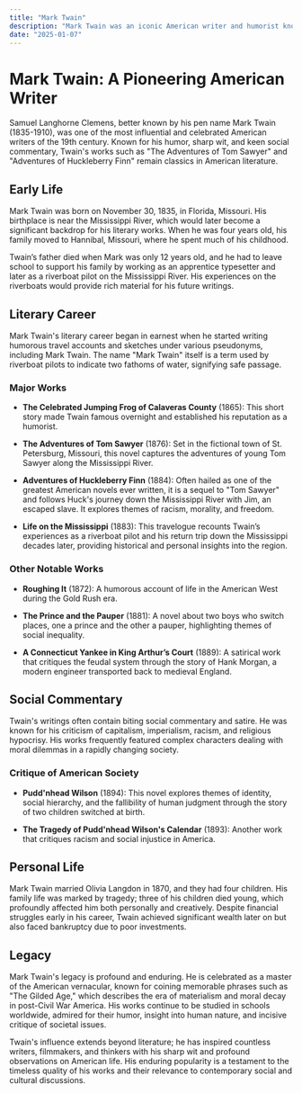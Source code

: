 ```yaml
---
title: "Mark Twain"
description: "Mark Twain was an iconic American writer and humorist known for his sharp wit, social commentary, and classics like 'The Adventures of Huckleberry Finn' and 'Adventures of Tom Sawyer'."
date: "2025-01-07"
--- 
```


# Mark Twain: A Pioneering American Writer

Samuel Langhorne Clemens, better known by his pen name Mark Twain (1835-1910), was one of the most influential and celebrated American writers of the 19th century. Known for his humor, sharp wit, and keen social commentary, Twain's works such as "The Adventures of Tom Sawyer" and "Adventures of Huckleberry Finn" remain classics in American literature.

## Early Life

Mark Twain was born on November 30, 1835, in Florida, Missouri. His birthplace is near the Mississippi River, which would later become a significant backdrop for his literary works. When he was four years old, his family moved to Hannibal, Missouri, where he spent much of his childhood.

Twain’s father died when Mark was only 12 years old, and he had to leave school to support his family by working as an apprentice typesetter and later as a riverboat pilot on the Mississippi River. His experiences on the riverboats would provide rich material for his future writings.

## Literary Career

Mark Twain's literary career began in earnest when he started writing humorous travel accounts and sketches under various pseudonyms, including Mark Twain. The name "Mark Twain" itself is a term used by riverboat pilots to indicate two fathoms of water, signifying safe passage.

### Major Works

- **The Celebrated Jumping Frog of Calaveras County** (1865): This short story made Twain famous overnight and established his reputation as a humorist.
  
- **The Adventures of Tom Sawyer** (1876): Set in the fictional town of St. Petersburg, Missouri, this novel captures the adventures of young Tom Sawyer along the Mississippi River.

- **Adventures of Huckleberry Finn** (1884): Often hailed as one of the greatest American novels ever written, it is a sequel to "Tom Sawyer" and follows Huck's journey down the Mississippi River with Jim, an escaped slave. It explores themes of racism, morality, and freedom.

- **Life on the Mississippi** (1883): This travelogue recounts Twain’s experiences as a riverboat pilot and his return trip down the Mississippi decades later, providing historical and personal insights into the region.

### Other Notable Works

- **Roughing It** (1872): A humorous account of life in the American West during the Gold Rush era.
  
- **The Prince and the Pauper** (1881): A novel about two boys who switch places, one a prince and the other a pauper, highlighting themes of social inequality.

- **A Connecticut Yankee in King Arthur’s Court** (1889): A satirical work that critiques the feudal system through the story of Hank Morgan, a modern engineer transported back to medieval England.

## Social Commentary

Twain's writings often contain biting social commentary and satire. He was known for his criticism of capitalism, imperialism, racism, and religious hypocrisy. His works frequently featured complex characters dealing with moral dilemmas in a rapidly changing society.

### Critique of American Society

- **Pudd'nhead Wilson** (1894): This novel explores themes of identity, social hierarchy, and the fallibility of human judgment through the story of two children switched at birth.
  
- **The Tragedy of Pudd'nhead Wilson's Calendar** (1893): Another work that critiques racism and social injustice in America.

## Personal Life

Mark Twain married Olivia Langdon in 1870, and they had four children. His family life was marked by tragedy; three of his children died young, which profoundly affected him both personally and creatively. Despite financial struggles early in his career, Twain achieved significant wealth later on but also faced bankruptcy due to poor investments.

## Legacy

Mark Twain's legacy is profound and enduring. He is celebrated as a master of the American vernacular, known for coining memorable phrases such as "The Gilded Age," which describes the era of materialism and moral decay in post-Civil War America. His works continue to be studied in schools worldwide, admired for their humor, insight into human nature, and incisive critique of societal issues.

Twain's influence extends beyond literature; he has inspired countless writers, filmmakers, and thinkers with his sharp wit and profound observations on American life. His enduring popularity is a testament to the timeless quality of his works and their relevance to contemporary social and cultural discussions.
